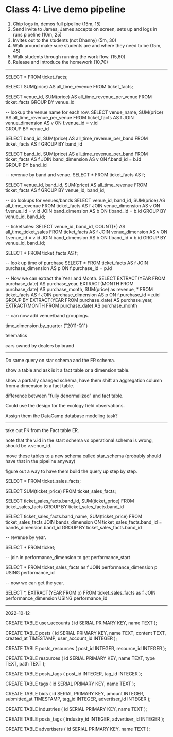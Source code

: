 # Class 4: Live demo pipeline

1. Chip logs in, demos full pipeline (15m, 15)
2. Send invite to James, James accepts on screen, sets up and logs in runs pipeline (10m, 25)
3. Invites out to the students (not Dhanny) (5m, 30)
4. Walk around make sure students are and where they need to be (15m, 45)
5. Walk students through running the work flow. (15,60)
6. Release and Introduce the homework (10,70)

-------------

SELECT *
FROM ticket_facts;

SELECT SUM(price) AS all_time_revenue
FROM ticket_facts;


SELECT venue_id, SUM(price) AS all_time_revenue_per_venue
FROM ticket_facts
GROUP BY venue_id

-- lookup the venue name for each row.
SELECT venue_name, 
       SUM(price) AS all_time_revenue_per_venue
FROM ticket_facts AS f
  JOIN venue_dimension AS v ON f.venue_id = v.id  
GROUP BY venue_id

SELECT band_id, SUM(price) AS  all_time_revenue_per_band
FROM ticket_facts AS f
GROUP BY band_id

SELECT band_id, SUM(price) AS  all_time_revenue_per_band
FROM ticket_facts AS f
  JOIN band_dimension AS v ON f.band_id = b.id  
GROUP BY band_id

-- revenue by band and venue.
SELECT *
FROM ticket_facts AS f;

SELECT venue_id, band_id, SUM(price) AS all_time_revenue
FROM ticket_facts AS f
GROUP BY venue_id, band_id;

-- do lookups for venues/bands
SELECT venue_id, band_id, SUM(price) AS all_time_revenue
FROM ticket_facts AS f
  JOIN venue_dimension AS v ON f.venue_id = v.id
  JOIN band_dimension AS b ON f.band_id = b.id
GROUP BY venue_id, band_id;

-- ticketsales:
SELECT venue_id, band_id, COUNT(*) AS all_time_ticket_sales
FROM ticket_facts AS f
  JOIN venue_dimension AS v ON f.venue_id = v.id
  JOIN band_dimension AS b ON f.band_id = b.id
GROUP BY venue_id, band_id;

SELECT *
FROM ticket_facts AS f;

-- look up time of purchase
SELECT *
FROM ticket_facts AS f
  JOIN purchase_dimension AS p ON f.purchase_id = p.id

-- Now we can extract the Year and Month.
SELECT EXTRACT(YEAR FROM purchase_date) AS purchase_year,
       EXTRACT(MONTH FROM purchase_date) AS purchase_month,
       SUM(price) as revenue,
       *
FROM ticket_facts AS f
  JOIN purchase_dimension AS p ON f.purchase_id = p.id
GROUP BY EXTRACT(YEAR FROM purchase_date) AS purchase_year,
         EXTRACT(MONTH FROM purchase_date) AS purchase_month

-- can now add venue/band groupings.

time_dimension.by_quarter ("2011-Q1")


telematics

cars owned by dealers by brand


----------------------

Do same query on star schema and the ER schema.

show a table and ask is it a fact table or a dimension table.

show a partially changed schema, have them shift an aggregation column from a dimension to a fact table.

difference between "fully denormalized" and fact table.


Could use the design for the ecology field observations.

Assign them the DataCamp database modeling task?

-----------

take out FK from the Fact table ER.

note that the v.id in the start schema vs operational schema is wrong, should be v.venue_id.

move these tables to a new schema called star_schema (probably should have that in the pipeline anyway)

figure out a way to have them build the query up step by step.

SELECT *
FROM ticket_sales_facts;

SELECT SUM(ticket_price)
FROM ticket_sales_facts;

SELECT ticket_sales_facts.band_id, SUM(ticket_price)
FROM ticket_sales_facts
GROUP BY ticket_sales_facts.band_id

SELECT ticket_sales_facts.band_name, SUM(ticket_price)
FROM ticket_sales_facts
  JOIN bands_dimension ON ticket_sales_facts.band_id = bands_dimension.band_id
GROUP BY ticket_sales_facts.band_id


-- revenue by year.

SELECT *
FROM ticket;

-- join in performance_dimension to get performance_start

SELECT *
FROM ticket_sales_facts as f
  JOIN performance_dimension p USING performance_id

-- now we can get the year.

SELECT *, EXTRACT(YEAR FROM p)
FROM ticket_sales_facts as f
  JOIN performance_dimension USING performance_id





----------------------

2022-10-12

CREATE TABLE user_accounts (
    id SERIAL PRIMARY KEY,
    name TEXT
);


CREATE TABLE posts (
    id SERIAL PRIMARY KEY,
    name TEXT,
    content TEXT,
    created_at TIMESTAMP,
    user_account_id INTEGER
);

CREATE TABLE posts_resources (
    post_id INTEGER,
    resource_id INTEGER	
);

CREATE TABLE resources (
    id SERIAL PRIMARY KEY,
    name TEXT,
    type TEXT,
    path TEXT
);

CREATE TABLE posts_tags (
    post_id INTEGER,
    tag_id INTEGER
);

CREATE TABLE tags (
    id SERIAL PRIMARY KEY,
    name TEXT
);

CREATE TABLE bids (
    id SERIAL PRIMARY KEY,
    amount INTEGER,
    submitted_at TIMESTAMP,
    tag_id INTEGER,
    advertiser_id INTEGER
);

CREATE TABLE industries (
    id SERIAL PRIMARY KEY,
    name TEXT
);

CREATE TABLE posts_tags (
    industry_id INTEGER,
    advertiser_id INTEGER
);

CREATE TABLE advertisers (
    id SERIAL PRIMARY KEY,
    name TEXT
);


